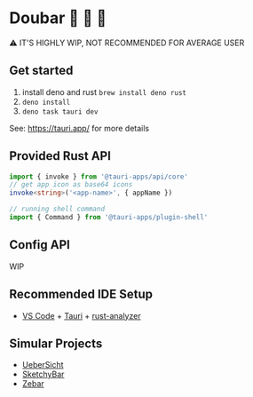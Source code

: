 # Doubar 🚧 🚧 🚧 

⚠️ IT'S HIGHLY WIP, NOT RECOMMENDED FOR AVERAGE USER

## Get started

1. install deno and rust
`brew install deno rust`
2. `deno install`
3. `deno task tauri dev`

See: https://tauri.app/ for more details

## Provided Rust API

```typescript
import { invoke } from '@tauri-apps/api/core'
// get app icon as base64 icons
invoke<string>('<app-name>', { appName })

// running shell command
import { Command } from '@tauri-apps/plugin-shell'

```

## Config API

WIP

## Recommended IDE Setup

- [VS Code](https://code.visualstudio.com/) + [Tauri](https://marketplace.visualstudio.com/items?itemName=tauri-apps.tauri-vscode) + [rust-analyzer](https://marketplace.visualstudio.com/items?itemName=rust-lang.rust-analyzer)

## Simular Projects

- [UeberSicht](https://tracesof.net/uebersicht/)
- [SketchyBar](https://github.com/FelixKratz/SketchyBar)
- [Zebar](https://github.com/glzr-io/zebar)

